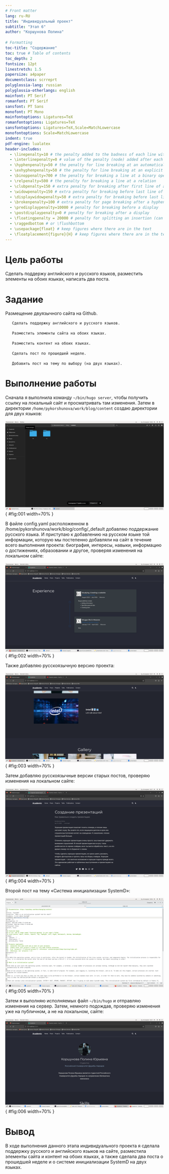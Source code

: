 ```yaml
---
# Front matter
lang: ru-RU
title: "Индивидуальный проект"
subtitle: "Этап 6"
author: "Коршунова Полина"

# Formatting
toc-title: "Содержание"
toc: true # Table of contents
toc_depth: 2
fontsize: 12pt
linestretch: 1.5
papersize: a4paper
documentclass: scrreprt
polyglossia-lang: russian
polyglossia-otherlangs: english
mainfont: PT Serif
romanfont: PT Serif
sansfont: PT Sans
monofont: PT Mono
mainfontoptions: Ligatures=TeX
romanfontoptions: Ligatures=TeX
sansfontoptions: Ligatures=TeX,Scale=MatchLowercase
monofontoptions: Scale=MatchLowercase
indent: true
pdf-engine: lualatex
header-includes:
  - \linepenalty=10 # the penalty added to the badness of each line within a paragraph (no associated penalty node) Increasing the value makes tex try to have fewer lines in the paragraph.
  - \interlinepenalty=0 # value of the penalty (node) added after each line of a paragraph.
  - \hyphenpenalty=50 # the penalty for line breaking at an automatically inserted hyphen
  - \exhyphenpenalty=50 # the penalty for line breaking at an explicit hyphen
  - \binoppenalty=700 # the penalty for breaking a line at a binary operator
  - \relpenalty=500 # the penalty for breaking a line at a relation
  - \clubpenalty=150 # extra penalty for breaking after first line of a paragraph
  - \widowpenalty=150 # extra penalty for breaking before last line of a paragraph
  - \displaywidowpenalty=50 # extra penalty for breaking before last line before a display math
  - \brokenpenalty=100 # extra penalty for page breaking after a hyphenated line
  - \predisplaypenalty=10000 # penalty for breaking before a display
  - \postdisplaypenalty=0 # penalty for breaking after a display
  - \floatingpenalty = 20000 # penalty for splitting an insertion (can only be split footnote in standard LaTeX)
  - \raggedbottom # or \flushbottom
  - \usepackage{float} # keep figures where there are in the text
  - \floatplacement{figure}{H} # keep figures where there are in the text
---
```


# Цель работы

Сделать поддержу английского и русского языков, разместить элементы на обоих языках, написать два поста. 

# Задание

Размещение двуязычного сайта на Github.

       Сделать поддержку английского и русского языков.
       
       Разместить элементы сайта на обоих языках.

       Разместить контент на обоих языках.

       Сделать пост по прошедшей неделе.

       Добавить пост на тему по выбору (на двух языках).
       
       
# Выполнение работы

Сначала я выполнила команду `~/bin/hugo server`, чтобы получить ссылку на локальный сайт и просматривать там изменения. Затем в директории `/home/pykorshunova/work/blog/content` создаю директории для двух языков:

![Создание поддиректорий для контента на разных языках.](image/1.png){ #fig:001 width=70% }

В файле config.yaml расположенном в /home/pykorshunova/work/blog/config/_default добавляю поддержание русского языка. И приступаю к добавлению на русском языке той информации, которую мы постепенно добавляли на сайт в течение всего выполнения проекта: биография, интересы, навыки, информацию о достижениях, образовании и другое, проверяя изменения на локальном сайте: 

![Перевод сегмента сайта «опыт» на русский язык.](image/2.png){ #fig:002 width=70% }

Также добавляю русскоязычную версию проекта:

![Добавление русскоязычного проекта на сайт.](image/3.png){ #fig:003 width=70% }

Затем добавляю русскоязычные версии старых постов, проверяю изменения на локальном сайте:

![Добавление русскоязычной версии одного из старых постов.](image/4.png){ #fig:004 width=70% }


Второй пост на тему «Система инициализации SystemD»:

![Создание поста на тему «Система инициализации SystemD».](image/5.png){ #fig:005 width=70% }

Затем я выполняю исполняемых файл `~/bin/hugo` и отправляю изменения на сервер. Затем, немного подождав, проверяю изменения уже на публичном, а не на локальном, сайте:

![Проверка изменений на публичном сайте.](image/6.png){ #fig:006 width=70% }

# Вывод

В ходе выполнения данного этапа индивидуального проекта я сделала поддержку русского и английского языков на сайте, разместила элементы сайта и контент на обоих языках, а также сделала два поста о прошедшей неделе и о системе инициализации SystemD на двух языках.



